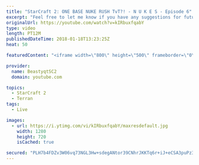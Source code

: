 ```yaml
---
title: "StarCraft 2: ONE BASE NUKE RUSH TvT?! - N U K E S - Episode 6"
excerpt: "Feel free to let me know if you have any suggestions for future videos. I hope you guys enjoy this one!  Check out my stream on twitch if you enjoy my YouTube content. I stream about 5/7 days a week - stream start time is around 9 PM CET. Link to my stream is down below.  JOIN MY DISCORD CHANNEL @ https://discord.gg/aJMGAEn"
originalUrl: https://youtube.com/watch?v=kIRbuxfqabY
type: video
length: PT12M
publishedDateTime: 2018-01-18T13:23:25Z
heat: 50

featuredContent: "<iframe width=\"800\" height=\"500\" frameborder=\"0\" src=\"https://www.youtube.com/embed/kIRbuxfqabY\" allow=\"accelerometer; autoplay; encrypted-media; gyroscope; picture-in-picture\" allowfullscreen></iframe>"

provider:
  name: BeastyqtSC2
  domain: youtube.com

topics:
  - StarCraft 2
  - Terran
tags:
  - Live

images:
  - url: https://i.ytimg.com/vi/kIRbuxfqabY/maxresdefault.jpg
    width: 1280
    height: 720
    isCached: true

secured: "PLH7b4FDZv3W06vq73NGL3Hw+sdegANtor39CNhrJKKTq6r+iJ+eCSA3puPz3+K0Tc01yMtv14411r3EZqWwj0NCJ2PJCjVeaVQjGx4n7UdriC9siMlczGe93nwJZfP5VCOwIMb/WYhZpfqsIpvyCaMtmRbG5qyH8OJmT9KdB0wVuKR7di7WolH8voIpWIytDCzZKUJBPPGi31ClL6+4fQORt6SFY+e/Z8HPK0IFkdd81ZaVbqD6V8EiR/ZeFW+89n54deb3PD9H4bCZ5p9wwGTttmUCkyCXpgDG5w7SeKqLDHRXB/YNJKcLyK/NQWtokQh2KNKGWh+gjRtadU/9u8w3DZ9oCty1iWZrqgdVn+0h7NdnulvfHLuoG0gRVg0LGvaqKJ3K5Gc/s40luihD/nLmhyEje6pXWPnOoisJlaQ=;+GgG+E0QgyMALbfaruJodw=="
---
```


